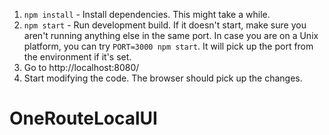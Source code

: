 1. `npm install` - Install dependencies. This might take a while.
2. `npm start` - Run development build. If it doesn't start, make sure you aren't running anything else in the same port. In case you are on a Unix platform, you can try `PORT=3000 npm start`. It will pick up the port from the environment if it's set.
3. Go to http://localhost:8080/
4. Start modifying the code. The browser should pick up the changes.
# OneRouteLocalUI
